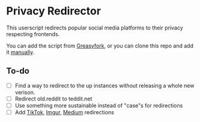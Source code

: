 # Privacy Redirector
This userscript redirects popular social media platforms to their privacy respecting frontends.

You can add the script from [Greasyfork](https://greasyfork.org/scripts/436359-privacy-redirector), or you can clone this repo and add it [manually](https://violentmonkey.github.io/guide/creating-a-userscript/).

## To-do
- [ ] Find a way to redirect to the up instances without releasing a whole new verison.
- [ ] Redirect old.reddit to teddit.net
- [ ] Use something more sustainable instead of "case"s for redirections
- [ ] Add [TikTok](https://github.com/pablouser1/ProxiTok), [Imgur](https://codeberg.org/video-prize-ranch/rimgo#instances), [Medium](https://sr.ht/~edwardloveall/scribe/) redirections
